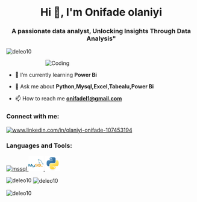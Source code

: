 <h1 align="center">Hi 👋, I'm Onifade olaniyi</h1>
<h3 align="center">A passionate data analyst, Unlocking Insights Through Data Analysis"</h3>

<p align="left"><img src="https://komarev.com/ghpvc/?username=deleo10&label=Profile%20views&color=0e75b6&style=flat" alt="deleo10" /></p>
<img align="right" alt="Coding" width="400"  scr="https://i.pinimg.com/originals/f1/e7/34/f1e734f9cade86fe737a9aa404ad5677.gif" />
<p align="left"><a href="https://twitter.com/" target="blank"><img src="https://img.shields.io/twitter/follow/?logo=twitter&style=for-the-badge" alt="" /></a></p>

- 🌱 I’m currently learning **Power Bi**

- 💬 Ask me about **Python,Mysql,Excel,Tabealu,Power Bi**

- 📫 How to reach me **onifadel1@gmail.com**

<h3 align="left">Connect with me:</h3>
<p align="left">
<a href="https://linkedin.com/in/www.linkedin.com/in/olaniyi-onifade-107453194" target="blank"><img align="center" src="https://raw.githubusercontent.com/rahuldkjain/github-profile-readme-generator/master/src/images/icons/Social/linked-in-alt.svg" alt="www.linkedin.com/in/olaniyi-onifade-107453194" height="30" width="40" /></a>
</p>

<h3 align="left">Languages and Tools:</h3>
<p align="left"> <a href="https://www.microsoft.com/en-us/sql-server" target="_blank" rel="noreferrer"> <img src="https://www.svgrepo.com/show/303229/microsoft-sql-server-logo.svg" alt="mssql" width="40" height="40"/> </a> <a href="https://www.mysql.com/" target="_blank" rel="noreferrer"> <img src="https://raw.githubusercontent.com/devicons/devicon/master/icons/mysql/mysql-original-wordmark.svg" alt="mysql" width="40" height="40"/> </a> <a href="https://www.python.org" target="_blank" rel="noreferrer"> <img src="https://raw.githubusercontent.com/devicons/devicon/master/icons/python/python-original.svg" alt="python" width="40" height="40"/> </a> </p>

<p><img align="left" src="https://github-readme-stats.vercel.app/api/top-langs?username=deleo10&show_icons=true&locale=en&layout=compact" alt="deleo10" /></p>

<p>&nbsp;<img align="center" src="https://github-readme-stats.vercel.app/api?username=deleo10&show_icons=true&locale=en" alt="deleo10" /></p>

<p><img align="center" src="https://github-readme-streak-stats.herokuapp.com/?user=deleo10&" alt="deleo10" /></p>
